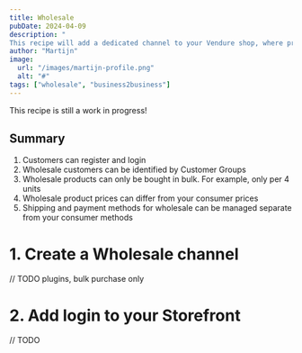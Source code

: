 ```yaml
---
title: Wholesale
pubDate: 2024-04-09
description: "
This recipe will add a dedicated channel to your Vendure shop, where products can only be bought in bulk for dedicated wholesale prices. Pre configured customers will be able to buy products from your Wholesale channel."
author: "Martijn"
image:
  url: "/images/martijn-profile.png"
  alt: "#"
tags: ["wholesale", "business2business"]
---
```


This recipe is still a work in progress!

## Summary
1. Customers can register and login
2. Wholesale customers can be identified by Customer Groups
3. Wholesale products can only be bought in bulk. For example, only per 4 units
4. Wholesale product prices can differ from your consumer prices
5. Shipping and payment methods for wholesale can be managed separate from your consumer methods

# 1. Create a Wholesale channel
// TODO plugins, bulk purchase only

# 2. Add login to your Storefront
// TODO

